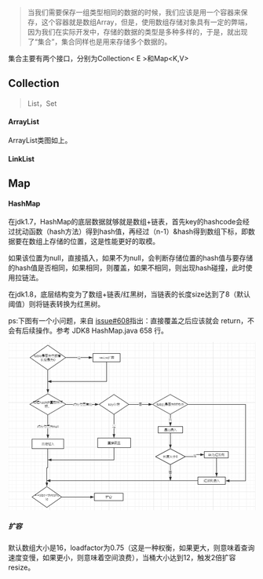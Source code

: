 > 当我们需要保存一组类型相同的数据的时候，我们应该是用一个容器来保存，这个容器就是数组Array，但是，使用数组存储对象具有一定的弊端，因为我们在实际开发中，存储的数据的类型是多种多样的，于是，就出现了“集合”，集合同样也是用来存储多个数据的。

集合主要有两个接口，分别为Collection< E >和Map<K,V>



## Collection

> List，Set

#### ArrayList



ArrayList类图如上。

#### LinkList



## Map

#### HashMap



在jdk1.7，HashMap的底层数据就够就是数组+链表，首先key的hashcode会经过扰动函数（hash方法）得到hash值，再经过（n-1）&hash得到数组下标，即数据要在数组上存储的位置，这是性能更好的取模。

如果该位置为null，直接插入，如果不为null，会判断存储位置的hash值与要存储的hash值是否相同，如果相同，则覆盖，如果不相同，则出现hash碰撞，此时使用拉链法。

在jdk1.8，底层结构变为了数组+链表/红黑树，当链表的长度size达到了8（默认阈值）则将链表转换为红黑树。

ps:下图有一个小问题，来自 [issue#608](https://github.com/Snailclimb/JavaGuide/issues/608)指出：直接覆盖之后应该就会 return，不会有后续操作。参考 JDK8 HashMap.java 658 行。

![put方法](图片/put方法.png)

##### 扩容

默认数组大小是16，loadfactor为0.75（这是一种权衡，如果更大，则意味着查询速度变慢，如果更小，则意味着空间浪费），当桶大小达到12，触发2倍扩容resize。

